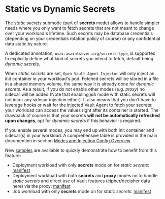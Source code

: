 # Static vs Dynamic Secrets

The *static secrets* submode (part of **secrets** mode) allows to handle simpler needs where you only want to fetch secrets that are not meant to change over your workload's lifetime. Such secrets may be database credentials (depending on your credentials rotation policy of course) or any confidential data static by nature.

A dedicated annotation, `ovai.asaintsever.org/secrets-type`, is supported to explicitly define what kind of secrets you intend to fetch, default being *dynamic secrets*.

When *static secrets* are set, `Open Vault Agent Injector` will only inject an init container in your workload's pod. Fetched secrets will be stored in a file in a shared memory volume, the same way it is already done for *dynamic secrets*. As a result, if you do not enable other modes (e.g. *proxy*) no sidecar will be added (Note that enabling *job* mode with static secrets will not incur any sidecar injection either). It also means that you don't have to leverage hooks or wait for the injected Vault Agent to fetch your secrets: your workload can access the values right after its container is started. The drawback of course is that your secrets **will not be automatically refreshed upon changes**, opt for *dynamic secrets* if this behavior is required.

If you enable several modes, you may end up with both init container and sidecar(s) in your workload. A comprehensive table is provided in the main documention in section [Modes and Injection Config Overview](../Usage.md#modes-and-injection-config-overview).

New [samples](https://github.com/asaintsever/open-vault-agent-injector/blob/master/samples) are available to quickly demonstrate how to benefit from this feature:

- Deployment workload with only **secrets** mode on for *static secrets*: [manifest](https://github.com/asaintsever/open-vault-agent-injector/blob/master/samples/app-dep-4-secrets_static.yaml)
- Deployment workload with both **secrets** and **proxy** modes on to handle *static secrets* and direct use of Vault features (cipher/decipher data here) via the proxy: [manifest](https://github.com/asaintsever/open-vault-agent-injector/blob/master/samples/app-dep-5-secrets_static-proxy.yaml)
- Job workload with only **secrets** mode on for *static secrets*: [manifest](https://github.com/asaintsever/open-vault-agent-injector/blob/master/samples/app-job-4-secrets_static.yaml)
